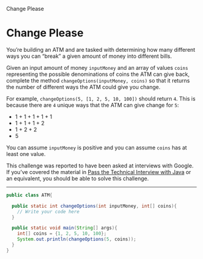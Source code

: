 Change Please

# Change Please
You’re building an ATM and are tasked with determining how many different ways you can “break” a given amount of money into different bills.

Given an input amount of money `inputMoney` and an array of values `coins` representing the possible denominations of coins the ATM can give back, complete the method `changeOptions(inputMoney, coins)` so that it returns the number of different ways the ATM could give you change.

For example, `changeOptions(5, [1, 2, 5, 10, 100])` should return `4`. This is because there are `4` unique ways that the ATM can give change for `5`:

-   1 + 1 + 1 + 1 + 1
-   1 + 1 + 1 + 2
-   1 + 2 + 2
-   5

You can assume `inputMoney` is positive and you can assume `coins` has at least one value.

This challenge was reported to have been asked at interviews with Google. If you’ve covered the material in [Pass the Technical Interview with Java](https://www.codecademy.com/learn/paths/pass-the-technical-interview-with-java) or an equivalent, you should be able to solve this challenge.

---

```Java
public class ATM{

  public static int changeOptions(int inputMoney, int[] coins){
    // Write your code here
  }

  public static void main(String[] args){
    int[] coins = {1, 2, 5, 10, 100};
    System.out.println(changeOptions(5, coins));
  }
}
```